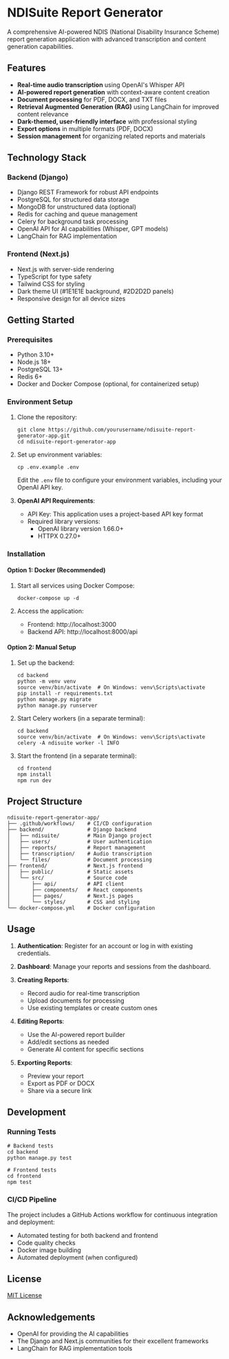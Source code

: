 # NDISuite Report Generator

A comprehensive AI-powered NDIS (National Disability Insurance Scheme) report generation application with advanced transcription and content generation capabilities.

## Features

- **Real-time audio transcription** using OpenAI's Whisper API
- **AI-powered report generation** with context-aware content creation
- **Document processing** for PDF, DOCX, and TXT files
- **Retrieval Augmented Generation (RAG)** using LangChain for improved content relevance
- **Dark-themed, user-friendly interface** with professional styling
- **Export options** in multiple formats (PDF, DOCX)
- **Session management** for organizing related reports and materials

## Technology Stack

### Backend (Django)
- Django REST Framework for robust API endpoints
- PostgreSQL for structured data storage
- MongoDB for unstructured data (optional)
- Redis for caching and queue management
- Celery for background task processing
- OpenAI API for AI capabilities (Whisper, GPT models)
- LangChain for RAG implementation

### Frontend (Next.js)
- Next.js with server-side rendering
- TypeScript for type safety
- Tailwind CSS for styling
- Dark theme UI (#1E1E1E background, #2D2D2D panels)
- Responsive design for all device sizes

## Getting Started

### Prerequisites

- Python 3.10+
- Node.js 18+
- PostgreSQL 13+
- Redis 6+
- Docker and Docker Compose (optional, for containerized setup)

### Environment Setup

1. Clone the repository:
   ```
   git clone https://github.com/yourusername/ndisuite-report-generator-app.git
   cd ndisuite-report-generator-app
   ```

2. Set up environment variables:
   ```
   cp .env.example .env
   ```
   Edit the `.env` file to configure your environment variables, including your OpenAI API key.

3. **OpenAI API Requirements**:
   - API Key: This application uses a project-based API key format
   - Required library versions:
     - OpenAI library version 1.66.0+
     - HTTPX 0.27.0+

### Installation

#### Option 1: Docker (Recommended)

1. Start all services using Docker Compose:
   ```
   docker-compose up -d
   ```

2. Access the application:
   - Frontend: http://localhost:3000
   - Backend API: http://localhost:8000/api

#### Option 2: Manual Setup

1. Set up the backend:
   ```
   cd backend
   python -m venv venv
   source venv/bin/activate  # On Windows: venv\Scripts\activate
   pip install -r requirements.txt
   python manage.py migrate
   python manage.py runserver
   ```

2. Start Celery workers (in a separate terminal):
   ```
   cd backend
   source venv/bin/activate  # On Windows: venv\Scripts\activate
   celery -A ndisuite worker -l INFO
   ```

3. Start the frontend (in a separate terminal):
   ```
   cd frontend
   npm install
   npm run dev
   ```

## Project Structure

```
ndisuite-report-generator-app/
├── .github/workflows/    # CI/CD configuration
├── backend/              # Django backend
│   ├── ndisuite/         # Main Django project
│   ├── users/            # User authentication
│   ├── reports/          # Report management
│   ├── transcription/    # Audio transcription
│   └── files/            # Document processing
├── frontend/             # Next.js frontend
│   ├── public/           # Static assets
│   └── src/              # Source code
│       ├── api/          # API client
│       ├── components/   # React components
│       ├── pages/        # Next.js pages
│       └── styles/       # CSS and styling
└── docker-compose.yml    # Docker configuration
```

## Usage

1. **Authentication**: Register for an account or log in with existing credentials.

2. **Dashboard**: Manage your reports and sessions from the dashboard.

3. **Creating Reports**:
   - Record audio for real-time transcription
   - Upload documents for processing
   - Use existing templates or create custom ones

4. **Editing Reports**:
   - Use the AI-powered report builder
   - Add/edit sections as needed
   - Generate AI content for specific sections

5. **Exporting Reports**:
   - Preview your report
   - Export as PDF or DOCX
   - Share via a secure link

## Development

### Running Tests

```
# Backend tests
cd backend
python manage.py test

# Frontend tests
cd frontend
npm test
```

### CI/CD Pipeline

The project includes a GitHub Actions workflow for continuous integration and deployment:

- Automated testing for both backend and frontend
- Code quality checks
- Docker image building
- Automated deployment (when configured)

## License

[MIT License](LICENSE)

## Acknowledgements

- OpenAI for providing the AI capabilities
- The Django and Next.js communities for their excellent frameworks
- LangChain for RAG implementation tools
